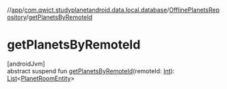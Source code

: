 //[app](../../../index.md)/[com.qwict.studyplanetandroid.data.local.database](../index.md)/[OfflinePlanetsRepository](index.md)/[getPlanetsByRemoteId](get-planets-by-remote-id.md)

# getPlanetsByRemoteId

[androidJvm]\
abstract suspend fun [getPlanetsByRemoteId](get-planets-by-remote-id.md)(remoteId: [Int](https://kotlinlang.org/api/latest/jvm/stdlib/kotlin/-int/index.html)): [List](https://kotlinlang.org/api/latest/jvm/stdlib/kotlin.collections/-list/index.html)&lt;[PlanetRoomEntity](../../com.qwict.studyplanetandroid.data.local.schema/-planet-room-entity/index.md)&gt;
